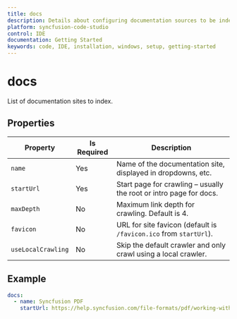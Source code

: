 ```yaml
---
title: docs
description: Details about configuring documentation sources to be indexed and made available for Syncfusion code studio IDE's language models.
platform: syncfusion-code-studio
control: IDE
documentation: Getting Started
keywords: code, IDE, installation, windows, setup, getting-started
---
```


# docs

List of documentation sites to index.

## Properties

<table>
  <thead>
    <tr>
      <th>Property</th>
      <th>Is Required</th>
      <th>Description</th>
    </tr>
  </thead>
  <tr>
    <td><code>name</code></td>
    <td>Yes</td>
    <td>Name of the documentation site, displayed in dropdowns, etc.</td>
  </tr>
  <tr>
    <td><code>startUrl</code></td>
    <td>Yes</td>
    <td>Start page for crawling – usually the root or intro page for docs.</td>
  </tr>
  <tr>
    <td><code>maxDepth</code></td>
    <td>No</td>
    <td>Maximum link depth for crawling. Default is 4.</td>
  </tr>
  <tr>
    <td><code>favicon</code></td>
    <td>No</td>
    <td>URL for site favicon (default is <code>/favicon.ico</code> from <code>startUrl</code>).</td>
  </tr>
  <tr>
    <td><code>useLocalCrawling</code></td>
    <td>No</td>
    <td>Skip the default crawler and only crawl using a local crawler.</td>
  </tr>
</table>

## Example


```yaml
docs:
  - name: Syncfusion PDF
    startUrl: https://help.syncfusion.com/file-formats/pdf/working-with-document
```